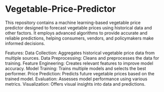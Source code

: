 # Vegetable-Price-Predictor
This repository contains a machine learning-based vegetable price predictor designed to forecast vegetable prices using historical data and other factors. It employs advanced algorithms to provide accurate and reliable predictions, helping consumers, vendors, and policymakers make informed decisions.

Features:
Data Collection: Aggregates historical vegetable price data from multiple sources.
Data Preprocessing: Cleans and preprocesses the data for training.
Feature Engineering: Creates relevant features to improve model accuracy.
Model Training: Trains multiple models and selects the best performer.
Price Prediction: Predicts future vegetable prices based on the trained model.
Evaluation: Assesses model performance using various metrics.
Visualization: Offers visual insights into data and predictions.

